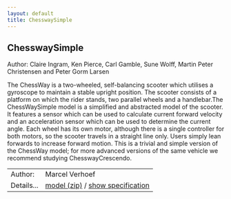 ```yaml
---
layout: default
title: ChesswaySimple
---
```


## ChesswaySimple
Author: Claire Ingram, Ken Pierce, Carl Gamble,
Sune Wolff, Martin Peter Christensen and Peter Gorm Larsen


The ChessWay is a two-wheeled, self-balancing scooter which utilises a gyroscope to maintain a
stable upright position. The scooter consists of a platform on which the rider stands, two parallel
wheels and a handlebar.The ChessWaySimple model is a simplified and abstracted model of the scooter. It features a
sensor which can be used to calculate current forward velocity and an acceleration sensor which
can be used to determine the current angle. Each wheel has its own motor, although there is a
single controller for both motors, so the scooter travels in a straight line only.
Users simply lean forwards to increase forward motion. This is a trivial and simple version of the ChessWay model; for more advanced versions of the same vehicle we recommend
studying ChesswayCrescendo.

| | |
|------|-------|
|Author:|Marcel Verhoef|
|Details...|[model (zip)](ChesswaySimple/ChesswaySimple.zip)  / [show specification](ChesswaySimple/index.html)|
